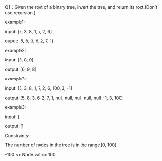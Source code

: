 Q1：Given the root of a binary tree, invert the tree, and return its root.(Don’t use recursion.)



example1:

input: \[5, 3, 8, 1, 7, 2, 6]

ouput: \[5, 8, 3, 6, 2, 7, 1]



example2: 

input: \[6, 8, 9]

output: \[6, 9, 8]



example3:

input: \[5, 3, 8, 1, 7, 2, 6, 100, 3, -1]

output: \[5, 8, 3, 6, 2, 7, 1, null, null, null, null, null, -1, 3, 100]



example3: 

input: \[]

output: \[]



Constraints: 

The number of nodes in the tree is in the range \[0, 100]. 

-100 <= Node.val <= 100



